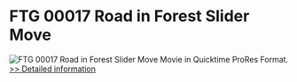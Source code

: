 # FTG 00017 Road in Forest Slider Move
![FTG 00017 Road in Forest Slider Move](https://mycommerce.akamaized.net/api/pimages/P300617857/BIG/300617857.JPG)
Movie in Quicktime ProRes Format.
[>> Detailed information](https://secure.shareit.com/shareit/product.html?productid=300617857&affiliateid=200057808)